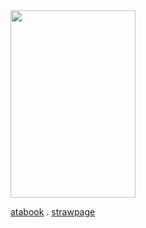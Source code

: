 <img align="center" width="200" height="300" src="https://biscuit2.crd.co/assets/images/gallery20/17580c89.png?v=417d2f39">

[atabook](https://itaadori.atabook.org/) . [strawpage](https://reversedcurse.straw.page/)
